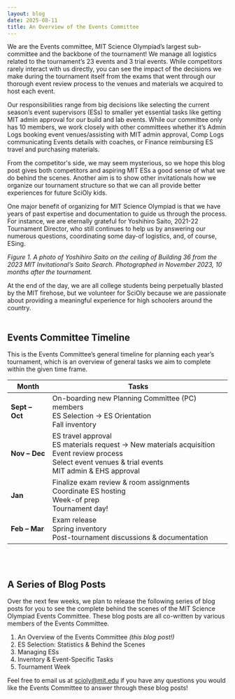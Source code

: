 ```yaml
---
layout: blog
date: 2025-08-11
title: An Overview of the Events Committee
---
```


We are the Events committee, MIT Science Olympiad’s largest sub-committee and the backbone of the tournament! We manage all logistics related to the tournament’s 23 events and 3 trial events. While competitors rarely interact with us directly, you can see the impact of the decisions we make during the tournament itself from the exams that went through our thorough event review process to the venues and materials we acquired to host each event. 


Our responsibilities range from big decisions like selecting the current season’s event supervisors (ESs) to smaller yet essential tasks like getting MIT admin approval for our build and lab events. While our committee only has 10 members, we work closely with other committees whether it’s Admin Logs booking event venues/assisting with MIT admin approval, Comp Logs communicating Events details with coaches, or Finance reimbursing ES travel and purchasing materials. 

From the competitor's side, we may seem mysterious, so we hope this blog post gives both competitors and aspiring MIT ESs a good sense of what we do behind the scenes. Another aim is to show other invitationals how we organize our tournament structure so that we can all provide better experiences for future SciOly kids. 


One major benefit of organizing for MIT Science Olympiad is that we have years of past expertise and documentation to guide us through the process. For instance, we are eternally grateful for Yoshihiro Saito, 2021-22 Tournament Director, who still continues to help us by answering our numerous questions, coordinating some day-of logistics, and, of course, ESing.

*Figure 1. A photo of Yoshihiro Saito on the ceiling of Building 36 from the 2023 MIT Invitational’s Saito Search. Photographed in November 2023, 10 months after the tournament.*

At the end of the day, we are all college students being perpetually blasted by the MIT firehose, but we volunteer for SciOly because we are passionate about providing a meaningful experience for high schoolers around the country.
<br><br>

## Events Committee Timeline

This is the Events Committee’s general timeline for planning each year’s tournament, which is an overview of general tasks we aim to complete within the given time frame.

| Month       | Tasks |
|-------------|-------|
| **Sept – Oct** | On-boarding new Planning Committee (PC) members<br>ES Selection → ES Orientation<br>Fall inventory |
| **Nov – Dec** | ES travel approval<br>ES materials request → New materials acquisition<br>Event review process<br>Select event venues & trial events<br>MIT admin & EHS approval |
| **Jan** | Finalize exam review & room assignments<br>Coordinate ES hosting<br>Week-of prep<br>Tournament day! |
| **Feb – Mar** | Exam release<br>Spring inventory<br>Post-tournament discussions & documentation |

<br><br>
## A Series of Blog Posts

Over the next few weeks, we plan to release the following series of blog posts for you to see the complete behind the scenes of the MIT Science Olympiad Events Committee. These blog posts are all co-written by various members of the Events Committee.

1. An Overview of the Events Committee *(this blog post!)*
2. ES Selection: Statistics & Behind the Scenes
3. Managing ESs
4. Inventory & Event-Specific Tasks
5. Tournament Week

Feel free to email us at [scioly@mit.edu](mailto:scioly@mit.edu) if you have any questions you would like the Events Committee to answer through these blog posts!
